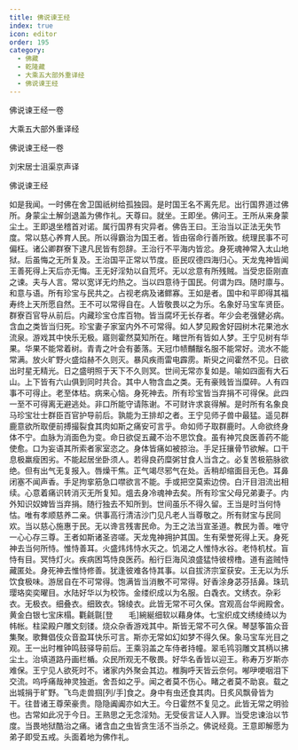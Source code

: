 ```yaml
---
title: 佛说谏王经
index: true
icon: editor
order: 195
category:
  - 佛藏
  - 乾隆藏
  - 大乘五大部外重译经
  - 佛说谏王经
---
```


佛说谏王经一卷  

大乘五大部外重译经  

佛说谏王经一卷  

刘宋居士沮渠京声译  

佛说谏王经  

如是我闻。一时佛在舍卫国祇树给孤独园。是时国王名不离先尼。出行国界道过佛所。身蒙尘土解剑退盖为佛作礼。天尊曰。就坐。王即坐。佛问王。王所从来身蒙尘土。王即退坐稽首对诺。属行国界有灾异者。佛告王曰。王治当以正法无失节度。常以慈心养育人民。所以得霸治为国王者。皆由宿命行善所致。统理民事不可偏枉。诸公卿群寮下逮凡民皆有怨辞。王治行不平海内皆忿。身死魂神常入太山地狱。后虽悔之无所复及。王治国平正常以节度。臣民叹德四海归心。天龙鬼神皆闻王善死得上天后亦无悔。王无好淫劮以自荒坏。无以忿意有所残贼。当受忠臣刚直之谏。夫与人言。常以宽详无灼热之。当以四意待于国民。何谓为四。随时廪与。和意与语。所有珍宝与民共之。占视老病及诸鳏寡。王如是者。国中和平即得其福寿终上天所愿自然。王不可以常得自在。人皆敬畏以之为乐。名象好马宝车贤臣。群寮百官导从前后。内藏珍宝仓库百物。皆当腐坏无长存者。年少会老强健必病。含血之类皆当归死。珍宝妻子家室内外不可常得。如人梦见殿舍好园树木花果池水流泉。游戏其中快乐无极。寤则霍然莫知所在。睹世所有皆如人梦。王宁见树有华果。华果不能常着树。青青之叶会有萎落。天冠巾帻黼黻名服不能常好。流水不能常满。放火旷野火盛焰赫不久则灭。暴风疾雨雷电霹雳。斯臾之间霍然不见。日欲出时星无精光。日之盛明照于天下不久则冥。世间无常亦复如是。喻如四面有大石山。上下皆有六山俱到同时共合。其中人物含血之类。无有豪贱皆当糜碎。人有四事不可得止。老至体枯。病来心恼。身死神去。所有珍宝皆当弃捐不可得保。此四一至不可得离无避逃处。非口所能守请陈谢。不可财许求哀得解。是时所有名象良马珍宝壮士群臣百官护导前后。孰能为王排却之者。王宁见师子兽中最猛。遥见群鹿意欲所取便前搏撮裂食其肉如斯之痛安可言乎。命如师子取群鹿时。人命欲终身体不宁。血脉为消面色为变。命日欲促五藏不治不思饮食。虽有神咒良医善药不能使愈。口为妄语其所索者家室恣之。身体皆痛如被掠治。手足抂攘骨节欲解。口干息极羸瘦困劣。不能起居坐卧须人。若得良药糜粥甘食人当含之。必复苦极筋脉欲绝。但有出气无复报入。唇燥干焦。正气竭尽邪气在处。舌稍却缩面目无色。耳鼻闭塞不闻声香。手足拘挛筋急口噤欲言不能。手或把空莫索边傍。白汗目泪流出相续。心意着痛识转消灭无所复知。熅去身冷魂神去矣。所有珍宝父母兄弟妻子。内外知识奴婢皆当弃捐。随行独去不知所到。世间虽乐不得久留。王当是时当何恃怙。唯有孝顺慈养二亲。供事高行清洁沙门见凡老人当尊敬之。所有财宝与民同欢。当以慈心施惠于民。无以谗言残害民命。为王之法当宣圣道。教民为善。唯守一心心存三尊。王者如斯诸圣咨嗟。天龙鬼神拥护其国。生有荣誉死得上天。身死神去当何所恃。惟恃善耳。火盛炜炜恃水灭之。饥渴之人惟恃水谷。老恃机杖。盲恃有目。冥恃灯火。疾病困笃恃良医药。船行巨海风浪盛猛恃彼榜橹。道有盗贼恃藏匿处。身死神去惟恃修善。犹逢彼难各恃其事。以自拔济宗室获安。王无以为乐饮食极味。游居自在不可常得。饱满皆当消散不可常得。好香涂身苾芬括鼻。珠玑璎珞奕奕曜目。水陆好华以为校饰。金缕织成以为名服。白毳衣。文绣衣。杂彩衣。无极衣。细叠衣。细致衣。锦绫衣。此皆无常不可久保。宫观高台华阙殿舍。黄金白银七宝床榻。氍毹毾[登　　毛]綩綖细软以藉身体。七宝织成文绣绫绮以为帏帐。柱梁殿户雕文刻镂。烧众杂香游戏其中。斯皆无常不可久保。琴瑟筝笛众音集聚。歌舞倡伎众音盈耳快乐可言。斯亦无常如幻如梦不得久保。象马宝车光目之观。王一出时椎钟鸣鼓驿导前后。王乘羽盖之车侍者持幢。翠毛鸨羽雕文其柄以拂尘土。治填道路丹画栏楯。众民所观无不敬畏。好华名香皆以迎王。称寿万岁斯亦难保。王宁见人欲死时不。诸家内外聚会其边。椎胸呼天皆云奈何。喐吚哽咽泪下交流。呜呼痛哉神灵独逝。舍吾如之乎。闻之者莫不伤心。睹之者莫不助哀。载之出城捐于旷野。飞鸟走兽掴[列/手]食之。身中有虫还食其肉。日炙风飘骨皆为干。往昔诸王尊荣豪贵。隐隐阗阗亦如大王。今日霍然不复见之。此皆无常之明验也。古常如此况于今日。王熟思之无念淫劮。无受佞言证人入罪。当受忠谏治以节度。当畏地狱酷治之痛。诸含血之虫皆贪生活不当杀之。佛说经竟。王意即解愿为弟子即受五戒。头面着地为佛作礼。  
